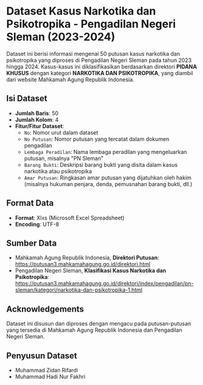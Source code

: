 # Dataset Kasus Narkotika dan Psikotropika - Pengadilan Negeri Sleman (2023-2024)

Dataset ini berisi informasi mengenai 50 putusan kasus narkotika dan psikotropika yang diproses di Pengadilan Negeri Sleman pada tahun 2023 hingga 2024. Kasus-kasus ini diklasifikasikan berdasarkan direktori **PIDANA KHUSUS** dengan kategori **NARKOTIKA DAN PSIKOTROPIKA**, yang diambil dari website Mahkamah Agung Republik Indonesia.

## Isi Dataset

- **Jumlah Baris**: 50
- **Jumlah Kolom**: 4
- **Fitur/Fitur Dataset**:
    - `No`: Nomor urut dalam dataset
    - `No Putusan`: Nomor putusan yang tercatat dalam dokumen pengadilan
    - `Lembaga Peradilan`: Nama lembaga peradilan yang mengeluarkan putusan, misalnya "PN Sleman"
    - `Barang Bukti`: Deskripsi barang bukti yang disita dalam kasus narkotika atau psikotropika
    - `Amar Putusan`: Ringkasan amar putusan yang dijatuhkan oleh hakim (misalnya hukuman penjara, denda, pemusnahan barang bukti, dll.)

## Format Data

- **Format**: Xlxs (Microsoft Excel Spreadsheet)
- **Encoding**: UTF-8

## Sumber Data

- Mahkamah Agung Republik Indonesia, **Direktori Putusan**: https://putusan3.mahkamahagung.go.id/direktori.html
- Pengadilan Negeri Sleman, **Klasifikasi Kasus Narkotika dan Psikotropika**: https://putusan3.mahkamahagung.go.id/direktori/index/pengadilan/pn-sleman/kategori/narkotika-dan-psikotropika-1.html

## Acknowledgements

Dataset ini disusun dan diproses dengan mengacu pada putusan-putusan yang tersedia di Mahkamah Agung Republik Indonesia dan Pengadilan Negeri Sleman.

## Penyusun Dataset
- Muhammad Zidan Rifardi
- Muhammad Hadi Nur Fakhri
